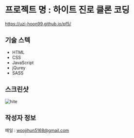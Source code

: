 # 프로젝트 명 : 하이트 진로 클론 코딩
https://uzi-hoon99.github.io/pf5/

## 기술 스텍
- HTML
- CSS
- JavaScript
- jQurey
- SASS

## 스크린샷
![hite](https://github.com/uzi-hoon99/pf5/assets/142555239/a02f46df-b470-4b6b-a57c-82bd7180a974)

## 작성자 정보
메일 : woojihun5168@gmail.com
